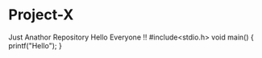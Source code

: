 # Project-X
Just Anathor Repository
Hello Everyone !!
#include<stdio.h>
void main()
{
printf("Hello");
}

